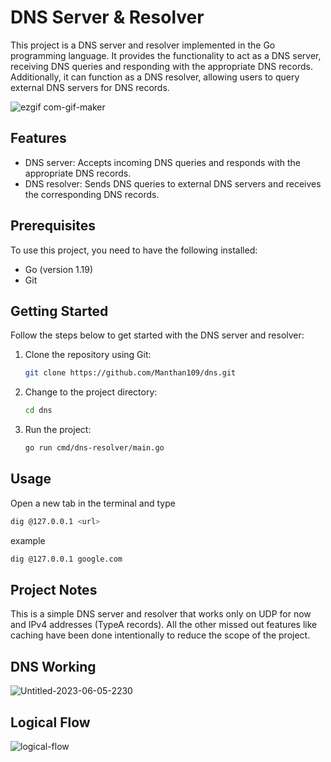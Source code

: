 # DNS Server & Resolver

This project is a DNS server and resolver implemented in the Go programming language. It provides the functionality to act as a DNS server, receiving DNS queries and responding with the appropriate DNS records. Additionally, it can function as a DNS resolver, allowing users to query external DNS servers for DNS records.

![ezgif com-gif-maker](https://github.com/Manthan109/dns/assets/42516515/d881ef8b-601b-4c06-b44e-d4a876893392)


## Features

- DNS server: Accepts incoming DNS queries and responds with the appropriate DNS records.
- DNS resolver: Sends DNS queries to external DNS servers and receives the corresponding DNS records.

## Prerequisites

To use this project, you need to have the following installed:

- Go (version 1.19)
- Git

## Getting Started

Follow the steps below to get started with the DNS server and resolver:

1. Clone the repository using Git:

   ```bash
   git clone https://github.com/Manthan109/dns.git
   ```

2. Change to the project directory:

   ```bash
   cd dns
   ```

3. Run the project:

   ```bash
   go run cmd/dns-resolver/main.go
   ```

## Usage
Open a new tab in the terminal and type
```bash
dig @127.0.0.1 <url>
```
example
```bash
dig @127.0.0.1 google.com
```

## Project Notes
This is a simple DNS server and resolver that works only on UDP for now and IPv4 addresses (TypeA records). All the other missed out features like caching have been done intentionally to reduce the scope of the project.

## DNS Working
![Untitled-2023-06-05-2230](https://github.com/Manthan109/dns/assets/42516515/f9a106d2-7d5d-4b2e-8ab8-e6e4e0cecf49)

## Logical Flow
![logical-flow](https://github.com/Manthan109/dns/assets/42516515/43edf0bd-3692-4661-b70d-400ed32d7993)
